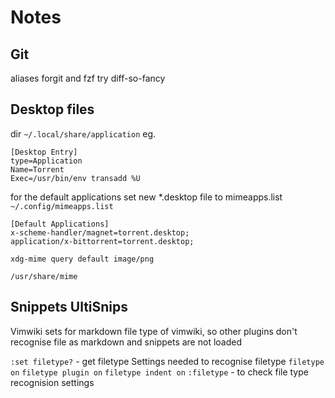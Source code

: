 # Notes

## Git


aliases
forgit and fzf
try diff-so-fancy

## Desktop files

dir `~/.local/share/application`
eg.
```
[Desktop Entry]
type=Application
Name=Torrent
Exec=/usr/bin/env transadd %U
```

for the default applications set new *.desktop file to mimeapps.list
`~/.config/mimeapps.list`

```
[Default Applications]
x-scheme-handler/magnet=torrent.desktop;
application/x-bittorrent=torrent.desktop;
```

`xdg-mime query default image/png`

`/usr/share/mime`

## Snippets UltiSnips

Vimwiki sets for markdown file type of vimwiki, so other plugins don't recognise file as markdown
and snippets are not loaded

`:set filetype?` - get filetype
Settings needed to recognise filetype
`filetype on`
`filetype plugin on`
`filetype indent on`
`:filetype` - to check file type recognision settings

